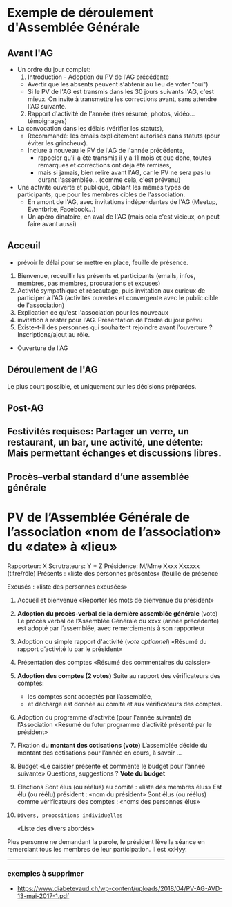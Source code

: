 # Exemple de déroulement d'Assemblée Générale
## Avant l'AG
* Un ordre du jour complet:
  1. Introduction - Adoption du PV de l'AG précédente
    * Avertir que les absents peuvent s'abtenir au lieu de voter "oui")
    * Si le PV de l'AG est transmis dans les 30 jours suivants l'AG, c'est mieux. On invite à transmettre les corrections avant, sans attendre l'AG suivante.
  2. Rapport d'activité de l'année (très résumé, photos, vidéo... témoignages)
* La convocation dans les délais (vérifier les statuts), 
  * Recommandé: les emails explicitement autorisés dans statuts (pour éviter les grincheux).
  * Inclure à nouveau le PV de l'AG de l'année précédente, 
    * rappeler qu'il a été transmis il y a 11 mois et que donc, toutes remarques et corrections ont déjà été remises, 
    * mais si jamais, bien relire avant l'AG, car le PV ne sera pas lu durant l'assemblée... (comme cela, c'est prévenu)
* Une activité ouverte et publique, ciblant les mêmes types de participants, que pour les membres cibles de l'association.
  * En amont de l'AG, avec invitations indépendantes de l'AG (Meetup, Eventbrite, Facebook...)
  * Un apéro dinatoire, en aval de l'AG (mais cela c'est vicieux, on peut faire avant aussi)

## Acceuil
* prévoir le délai pour se mettre en place, feuille de présence.
1. Bienvenue, receuillir les présents et participants (emails, infos, membres, pas membres, procurations et excuses)
2. Activité sympathique et réseautage, puis invitation aux curieux de participer à l'AG (activités ouvertes et convergente avec le public cible de l'association)
3. Explication ce qu'est l'association pour les nouveaux
4. invitation à rester pour l'AG.  Présentation de l'ordre du jour prévu
5. Existe-t-il des personnes qui souhaitent rejoindre avant l'ouverture ? Inscriptions/ajout au rôle.
* Ouverture de l'AG

## Déroulement de l'AG 
Le plus court possible, et uniquement sur les décisions préparées.

## Post-AG
Festivités requises: Partager un verre, un restaurant, un bar, une activité, une détente: Mais permettant échanges et discussions libres. 
---
Procès–verbal standard d’une assemblée générale
---
# PV de l’Assemblée Générale de l’association «nom de l’association» du «date» à «lieu»
Rapporteur: X
Scrutrateurs: Y + Z
Présidence: M/Mme Xxxx Xxxxxx (titre/rôle)
Présents : «liste des personnes présentes» (feuille de présence

Excusés : «liste des personnes excusées»


1.	Accueil et bienvenue
	«Reporter les mots de bienvenue du président»

2.	**Adoption du procès-verbal de la dernière assemblée générale** (vote)
	Le procès verbal de l’Assemblée Générale du xxxx (année précédente) est adopté par l’assemblée, avec remerciements à son rapporteur

3.	Adoption ou simple rapport d'activité (_vote optionnel_)
	«Résumé du rapport d’activité lu par le président»

4.	Présentation des comptes
	«Résumé des commentaires du caissier»

5.	**Adoption des comptes (2 votes)**
	Suite au rapport des vérificateurs des comptes:
	* les comptes sont acceptés par l’assemblée, 
	* et décharge est donnée au comité et aux vérificateurs des comptes.

6.	Adoption du programme d'activité (pour l'année suivante) de l’Association 
	«Résumé du futur programme d’activité présenté par le président»

7.	Fixation du **montant des cotisations (vote)**
	L’assemblée décide du montant des cotisations pour l’année en cours, à savoir ...

8.	Budget
	«Le caissier présente et commente le budget pour l’année suivante»
	Questions, suggestions ?
	**Vote du budget**

9. 	Elections
	Sont élus (ou réélus) au comité : «liste des membres élus»
	Est élu (ou réélu) président : «nom du président»
	Sont élus (ou réélus) comme vérificateurs des comptes : «noms des personnes élus»

10. 	Divers, propositions individuelles
	«Liste des divers abordés»

Plus personne ne demandant la parole, le président lève la séance en remerciant tous les membres de leur participation. Il est xxHyy.

---
### exemples à supprimer
* https://www.diabetevaud.ch/wp-content/uploads/2018/04/PV-AG-AVD-13-mai-2017-1.pdf
